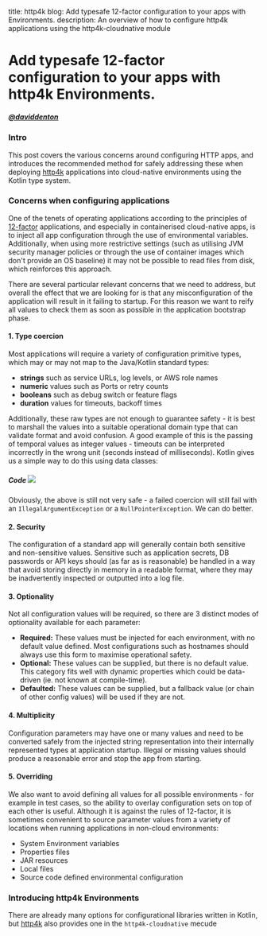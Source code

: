 title: http4k blog: Add typesafe 12-factor configuration to your apps with Environments.
description: An overview of how to configure http4k applications using the http4k-cloudnative module

# Add typesafe 12-factor configuration to your apps with http4k Environments.

##### [@daviddenton](http://github.com/daviddenton) 

### Intro
This post covers the various concerns around configuring HTTP apps, and introduces the recommended method for safely 
addressing these when deploying [http4k](https://http4k.org) applications into cloud-native environments using the 
Kotlin type system.

### Concerns when configuring applications
One of the tenets of operating applications according to the principles of [12-factor](https://12factor.net/) applications, 
and especially in containerised cloud-native apps, is to inject all app configuration through the use of environmental 
variables. Additionally, when using more restrictive settings (such as utilising JVM security manager policies or through 
the use of container images which don't provide an OS baseline) it may not be possible to read files from disk, which 
reinforces this approach.

There are several particular relevant concerns that we need to address, but overall the effect that we are looking for is 
that any misconfiguration of the application will result in it failing to startup. For this reason we want to reify all 
values to check them as soon as possible in the application bootstrap phase.

#### 1. Type coercion
Most applications will require a variety of configuration primitive types, which may or may not map to the Java/Kotlin 
standard types:

- **strings** such as service URLs, log levels, or AWS role names
- **numeric** values such as Ports or retry counts
- **booleans** such as debug switch or feature flags
- **duration** values for timeouts, backoff times

Additionally, these raw types are not enough to guarantee safety - it is best to marshall the values into a suitable 
operational domain type that can validate format and avoid confusion. A good example of this is the passing of temporal 
values as integer values - timeouts can be interpreted incorrectly in the wrong unit (seconds instead of milliseconds). 
Kotlin gives us a simple way to do this using data classes:

##### Code [<img class="octocat" src="/img/octocat-32.png"/>](https://github.com/http4k/http4k/blob/master/src/docs/blog/typesafe_configuration/intro.kt)
<script src="https://gist-it.appspot.com/https://github.com/http4k/http4k/blob/master/src/docs/blog/typesafe_configuration/intro.kt"></script>

Obviously, the above is still not very safe - a failed coercion will still fail with an `IllegalArgumentException` or a 
`NullPointerException`. We can do better.

#### 2. Security
The configuration of a standard app will generally contain both sensitive and non-sensitive values. Sensitive such as 
application secrets, DB passwords or API keys should (as far as is reasonable) be handled in a way that avoid storing 
directly in memory in a readable format, where they may be inadvertently inspected or outputted into a log file.

#### 3. Optionality
Not all configuration values will be required, so there are 3 distinct modes of optionality available for each parameter:

- **Required:** These values must be injected for each environment, with no default value defined. Most configurations such 
as hostnames should always use this form to maximise operational safety.
- **Optional:** These values can be supplied, but there is no default value. This category fits well with dynamic properties 
which could be data-driven (ie. not known at compile-time).
- **Defaulted:** These values can be supplied, but a fallback value (or chain of other config values) will be used if they 
are not.

#### 4. Multiplicity
Configuration parameters may have one or many values and need to be converted safely from the injected string 
representation into their internally represented types at application startup. Illegal or missing values should produce 
a reasonable error and stop the app from starting.

#### 5. Overriding
We also want to avoid defining all values for all possible environments - for example in test cases, so the ability 
to overlay configuration sets on top of each other is useful. Although it is against the rules of 12-factor, it is sometimes 
convenient to source parameter values from a variety of locations when running applications in non-cloud environments:

- System Environment variables
- Properties files
- JAR resources
- Local files
- Source code defined environmental configuration

### Introducing http4k Environments
There are already many options for configurational libraries written in Kotlin, but [http4k](https://http4k.org) also provides one in the 
`http4k-cloudnative` mecude